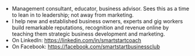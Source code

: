 - Management consultant, educator, business advisor. Sees this as a time to lean in to leadership; not away from marketing.
- I help new and established business owners, experts and gig workers build remarkable reputations, recognition and revenue online by teaching them strategic business development and marketing. 
- On LinkedIn: https://linkedin.com/in/smartstartcoach
- On Facebook: https://facebook.com/smartstartbusinessclub 
